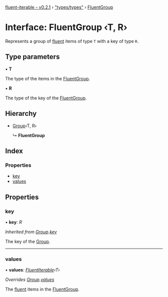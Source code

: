[fluent-iterable - v0.2.1](../README.md) › ["types/types"](../modules/_types_types_.md) › [FluentGroup](_types_types_.fluentgroup.md)

# Interface: FluentGroup ‹**T, R**›

Represents a group of [fluent](../modules/_fluent_.md#fluent) items of type `T` with a key of type `R`.

## Type parameters

▪ **T**

The type of the items in the [FluentGroup](_types_types_.fluentgroup.md).

▪ **R**

The type of the key of the [FluentGroup](_types_types_.fluentgroup.md).

## Hierarchy

* [Group](_types_types_.group.md)‹T, R›

  ↳ **FluentGroup**

## Index

### Properties

* [key](_types_types_.fluentgroup.md#key)
* [values](_types_types_.fluentgroup.md#values)

## Properties

###  key

• **key**: *R*

*Inherited from [Group](_types_types_.group.md).[key](_types_types_.group.md#key)*

The key of the [Group](_types_types_.group.md).

___

###  values

• **values**: *[FluentIterable](_types_types_.fluentiterable.md)‹T›*

*Overrides [Group](_types_types_.group.md).[values](_types_types_.group.md#values)*

The [fluent](../modules/_fluent_.md#fluent) items in the [FluentGroup](_types_types_.fluentgroup.md).

